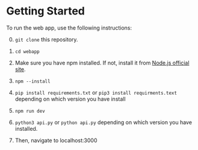 # Getting Started

To run the web app, use the following instructions:

0. `git clone` this repository. 

1. `cd webapp`

2. Make sure you have npm installed. If not, install it from [Node.js official site](https://nodejs.org/en/download/).

3. `npm --install` 
4. `pip install requirements.txt` or `pip3 install requirments.text` depending on which version you have install

5. `npm run dev`

6. `python3 api.py` or `python api.py` depending on which version you have installed. 

7. Then, navigate to localhost:3000
